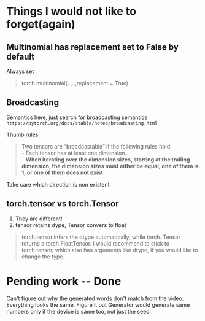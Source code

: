 # Things I would not like to forget(again)

## Multinomial has replacement set to False by default
Always set
> torch.multinomial(..,..,replacement = True)


## Broadcasting
Semantics here, just search for broadcasting semantics
`https://pytorch.org/docs/stable/notes/broadcasting.html`

Thumb rules
> Two tensors are “broadcastable” if the following rules hold: \
    - Each tensor has at least one dimension. \
    -  **When iterating over the dimension sizes, starting at the trailing dimension, the dimension sizes must either be equal, one of them is 1, or one of them does not exist** 

Take care which direction is non existent

## torch.tensor vs torch.Tensor
 1. They are different!
 2. tensor retains dype, Tensor convers to float
 > torch.tensor infers the dtype automatically, while torch. Tensor returns a torch.FloatTensor. I would recommend to stick to torch.tensor, which also has arguments like dtype, if you would like to change the type.



# Pending work -- Done
Can't figure out why the generated words don't match from the video. Everything looks the same. Figure it out
Generator would generate same numbers only if the device is same too, not just the seed